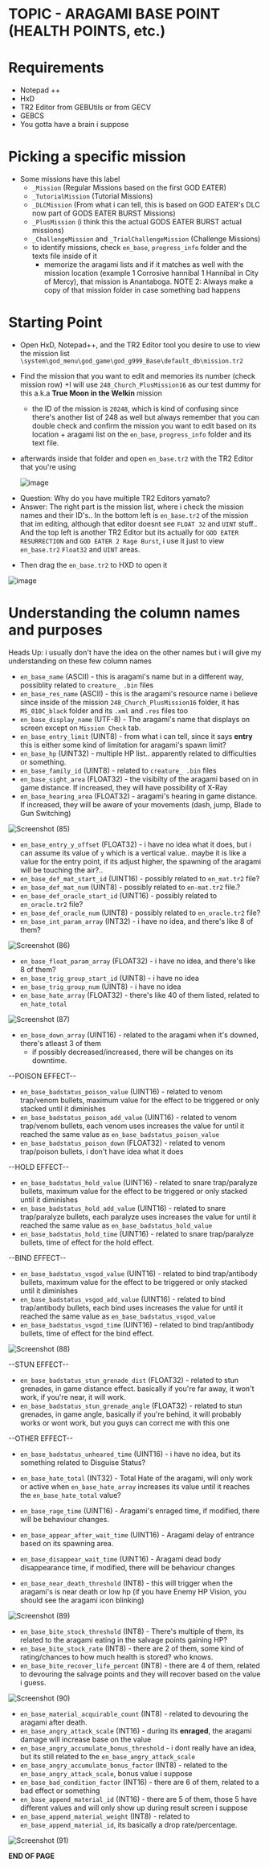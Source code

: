 # TOPIC - ARAGAMI BASE POINT (HEALTH POINTS, etc.)
# Requirements
- Notepad ++
- HxD
- TR2 Editor from GEBUtils or from GECV
- GEBCS
- You gotta have a brain i suppose

# Picking a specific mission
- Some missions have this label
  + `_Mission` (Regular Missions based on the first GOD EATER)
  + `_TutorialMission` (Tutorial Missions)
  + `_DLCMission` (From what i can tell, this is based on GOD EATER's DLC now part of GODS EATER BURST Missions)
  + `_PlusMission` (i think this the actual GODS EATER BURST actual missions)
  + `_ChallengeMission` and `_TrialChallengeMission` (Challenge Missions)
  + to identify missions, check `en_base`, `progress_info` folder and the texts file inside of it
    + memorize the aragami lists and if it matches as well with the mission location
      (example 1 Corrosive hannibal 1 Hannibal in City of Mercy), that mission is Anantaboga.
NOTE 2: Always make a copy of that mission folder in case something bad happens

# Starting Point
- Open HxD, Notepad++, and the TR2 Editor tool you desire to use to view the mission list `\system\god_menu\god_game\god_g999_Base\default_db\mission.tr2`
- Find the mission that you want to edit and memories its number (check mission row)
  +I will use `248_Church_PlusMission16` as our test dummy for this a.k.a **True Moon in the Welkin** mission
    + the ID of the mission is `20248`, which is kind of confusing since there's another list of 248 as well but always remember
      that you can double check and confirm the mission you want to edit based on its location + aragami list on the `en_base`, `progress_info` folder and its
      text file.
- afterwards inside that folder and open `en_base.tr2` with the TR2 Editor that you're using


  ![image](https://github.com/nachotacos69/WikiEater/assets/99103531/4b01740f-fdf5-4367-ad70-5b6bed0a3b9e)


* Question: Why do you have multiple TR2 Editors yamato?
* Answer: The right part is the mission list, where i check the mission names and their ID's.. In the bottom left is `en_base.tr2` of the mission that im editing, although that editor doesnt see `FLOAT 32` and `UINT` stuff.. And the top left is another TR2 Editor but its actually for `GOD EATER RESURRECTION` and `GOD EATER 2 Rage Burst`, i use it just to view `en_base.tr2` `Float32` and `UINT` areas.


- Then drag the `en_base.tr2` to HXD to open it

![image](https://github.com/nachotacos69/WikiEater/assets/99103531/15d63c28-5a33-4e36-807b-81b80d9d08a3)

# Understanding the column names and purposes
Heads Up: i usually don't have the idea on the other names but i will give my understanding on these few column names

- `en_base_name` (ASCII) - this is aragami's name but in a different way, possiblity related to `creature_ .bin` files
- `en_base_res_name` (ASCII) - this is the aragami's resource name i believe since inside of the mission `248_Church_PlusMission16` folder, it has `MS_010C_black`
  folder and its `.xml` and `.res` files too
- `en_base_display_name` (UTF-8) - The aragami's name that displays on screen except on `Mission Check` tab.
- `en_base_entry_limit` (UINT8) - from what i can tell, since it says **entry** this is either some kind of limitation for aragami's spawn limit?
- `en_base_hp` (UINT32) - multiple HP list.. apparently related to difficulties or something.
- `en_base_family_id` (UINT8) - related to `creature_ .bin` files
- `en_base_sight_area` (FLOAT32) - the visibilty of the aragami based on in game distance. If increased, they will have possibility of X-Ray
- `en_base_hearing_area` (FLOAT32) - aragami's hearing in game distance. If increased, they will be aware of your movements (dash, jump, Blade to Gun Switching)

![Screenshot (85)](https://github.com/nachotacos69/WikiEater/assets/99103531/73c17f84-77af-469a-b386-336d7e47260b)

- `en_base_entry_y_offset` (FLOAT32) - i have no idea what it does, but i can assume its value of `y` which is a vertical value.. maybe it is like a value
  for the entry point, if its adjust higher, the spawning of the aragami will be touching the air?..
- `en_base_def_mat_start_id` (UINT16) - possibly related to `en_mat.tr2` file?
- `en_base_def_mat_num` (UINT8) - possibly related to `en-mat.tr2` file.?
- `en_base_def_oracle_start_id` (UINT16) - possibly related to `en_oracle.tr2` file?
- `en_base_def_oracle_num` (UINT8) - possibly related to `en_oracle.tr2` file?
- `en_base_int_param_array` (INT32) - i have no idea, and there's like 8 of them?

![Screenshot (86)](https://github.com/nachotacos69/WikiEater/assets/99103531/d9134782-9617-48df-b037-a82f41f02ad7)


- `en_base_float_param_array` (FLOAT32) - i have no idea, and there's like 8 of them?
- `en_base_trig_group_start_id` (UINT8) - i have no idea
- `en_base_trig_group_num` (UINT8) - i have no idea
- `en_base_hate_array` (FLOAT32) - there's like 40 of them listed, related to `en_hate_total`

![Screenshot (87)](https://github.com/nachotacos69/WikiEater/assets/99103531/1e421a25-f458-44e3-9e3f-37dc8dfd8244)

- `en_base_down_array` (UINT16) - related to the aragami when it's downed, there's atleast 3 of them
    + if possibly decreased/increased, there will be changes on its downtime.

--POISON EFFECT--
- `en_base_badstatus_poison_value` (UINT16) - related to venom trap/venom bullets, maximum value for the effect to be triggered or only stacked until it diminishes
- `en_base_badstatus_poison_add_value` (UINT16) - related to venom trap/venom bullets, each venom uses increases the value for until it reached the same value as `en_base_badstatus_poison_value`
- `en_base_badstatus_poison_down` (FLOAT32) - related to venom trap/poison bullets, i don't have idea what it does

--HOLD EFFECT--
- `en_base_badstatus_hold_value` (UINT16) - related to snare trap/paralyze bullets, maximum value for the effect to be triggered or only stacked until it diminishes
- `en_base_badstatus_hold_add_value` (UINT16) - related to snare trap/paralyze bullets, each paralyze uses increases the value for until it reached the same value as `en_base_badstatus_hold_value`
- `en_base_badstatus_hold_time` (UINT16) - related to snare trap/paralyze bullets, time of effect for the hold effect.
  
--BIND EFFECT--
- `en_base_badstatus_vsgod_value` (UINT16) - related to bind trap/antibody bullets, maximum value for the effect to be triggered or only stacked until it diminishes
- `en_base_badstatus_vsgod_add_value` (UINT16) - related to bind trap/antibody bullets, each bind uses increases the value for until it reached the same value as `en_base_badstatus_vsgod_value`
- `en_base_badstatus_vsgod_time` (UINT16) - related to bind trap/antibody bullets, time of effect for the bind effect.


![Screenshot (88)](https://github.com/nachotacos69/WikiEater/assets/99103531/e9ae9b42-0851-4c68-9443-580058bf9cf0)


--STUN EFFECT--
- `en_base_badstatus_stun_grenade_dist` (FLOAT32) - related to stun grenades, in game distance effect. basically if you're far away, it won't work, if you're near, it will work.
- `en_base_badstatus_stun_grenade_angle` (FLOAT32) - related to stun grenades, in game angle, basically if you're behind, it will probably works or wont work, but you guys can correct me with this one

--OTHER EFFECT--
- `en_base_badstatus_unheared_time` (UINT16) - i have no idea, but its something related to Disguise Status?


- `en_base_hate_total` (INT32) - Total Hate of the aragami, will only work or active when `en_base_hate_array` increases its value until it reaches the `en_base_hate_total` value?
- `en_base_rage_time` (UINT16) - Aragami's enraged time, if modified, there will be behaviour changes.
- `en_base_appear_after_wait_time` (UINT16) - Aragami delay of entrance based on its spawning area.
- `en_base_disappear_wait_time` (UINT16) - Aragami dead body disappearance time, if modified, there will be behaviour changes
- `en_base_near_death_threshold` (INT8) - this will trigger when the aragami's is near death or low hp (if you have Enemy HP Vision, you should see the aragami icon blinking)

![Screenshot (89)](https://github.com/nachotacos69/WikiEater/assets/99103531/790c8509-d212-4e21-ac53-9970550fd8ac)

- `en_base_bite_stock_threshold` (INT8) - There's multiple of them, its related to the aragami eating in the salvage points gaining HP?
- `en_base_bite_stock_rate` (INT8) - there are 2 of them, some kind of rating/chances to how much health is stored? who knows.
- `en_base_bite_recover_life_percent` (INT8) - there are 4 of them, related to devouring the salvage points and they will recover based on the value i guess.

![Screenshot (90)](https://github.com/nachotacos69/WikiEater/assets/99103531/8d967331-301b-4277-8aac-68b5384d4a8c)


- `en_base_material_acquirable_count` (INT8) - related to devouring the aragami after death.
- `en_base_angry_attack_scale` (INT16) - during its **enraged**, the aragami damage will increase base on the value
- `en_base_angry_accumulate_bonus_threshold` - i dont really have an idea, but its still related to the `en_base_angry_attack_scale`
- `en_base_angry_accumulate_bonus_factor` (INT8) - related to the `en_base_angry_attack_scale`, bonus value i suppose
- `en_base_bad_condition_factor` (INT16) - there are 6 of them, related to a bad effect or something
- `en_base_append_material_id` (INT16) - there are 5 of them, those 5 have different values and will only show up during result screen i suppose
- `en_base_append_material_weight` (INT8) - related to `en_base_append_material_id`, its basically a drop rate/percentage.

![Screenshot (91)](https://github.com/nachotacos69/WikiEater/assets/99103531/c754bf1c-eea1-4eb7-9a4a-1cec1b99674d)

**END OF PAGE**

